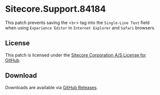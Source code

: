 # Sitecore.Support.84184
This patch prevents saving the &lt;`br`&gt; tag into the `Single-Line Text` field when using `Experience Editor` in `Internet Explorer` and `Safari` browsers.

## License  
This patch is licensed under the [Sitecore Corporation A/S License for GitHub](https://github.com/sitecoresupport/Sitecore.Support.84184/blob/master/LICENSE).  

## Download  
Downloads are available via [GitHub Releases](https://github.com/sitecoresupport/Sitecore.Support.84184/releases).  

